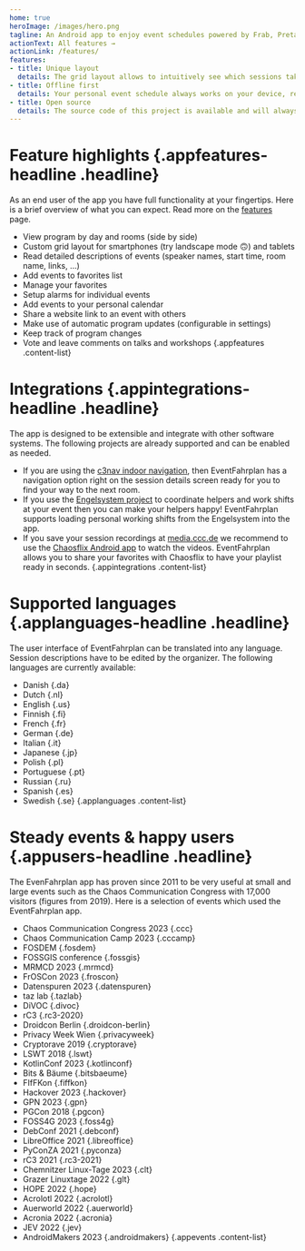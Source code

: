 ```yaml
---
home: true
heroImage: /images/hero.png
tagline: An Android app to enjoy event schedules powered by Frab, Pretalx or Wafer.
actionText: All features →
actionLink: /features/
features:
- title: Unique layout
  details: The grid layout allows to intuitively see which sessions take place in parallel or overlap.
- title: Offline first
  details: Your personal event schedule always works on your device, regardless of your connection status.
- title: Open source
  details: The source code of this project is available and will always be accessible for you in the future.
---
```


# Feature highlights {.appfeatures-headline .headline}
As an end user of the app you have full functionality at your fingertips. Here is a brief overview of what you can expect. Read more on the [features](features) page.
* View program by day and rooms (side by side)
* Custom grid layout for smartphones (try landscape mode 🙃) and tablets
* Read detailed descriptions of events (speaker names, start time, room name, links, ...)
* Add events to favorites list
* Manage your favorites
* Setup alarms for individual events
* Add events to your personal calendar
* Share a website link to an event with others
* Make use of automatic program updates (configurable in settings)
* Keep track of program changes
* Vote and leave comments on talks and workshops
{.appfeatures .content-list}

# Integrations {.appintegrations-headline .headline}
The app is designed to be extensible and integrate with other software systems. The following projects are already supported and can be enabled as needed.
* If you are using the [c3nav indoor navigation](https://c3nav.de), then EventFahrplan has a navigation option right on the session details screen ready for you to find your way to the next room.
* If you use the [Engelsystem project](https://engelsystem.de) to coordinate helpers and work shifts at your event then you can make your helpers happy! EventFahrplan supports loading personal working shifts from the Engelsystem into the app.
* If you save your session recordings at [media.ccc.de](http://media.ccc.de) we recommend to use the [Chaosflix Android app](https://github.com/NiciDieNase/chaosflix) to watch the videos. EventFahrplan allows you to share your favorites with Chaosflix to have your playlist ready in seconds.
{.appintegrations .content-list}

# Supported languages {.applanguages-headline .headline}
The user interface of EventFahrplan can be translated into any language. Session descriptions have to be edited by the organizer. The following languages are currently available:
* Danish {.da}
* Dutch {.nl}
* English {.us}
* Finnish {.fi}
* French {.fr}
* German {.de}
* Italian {.it}
* Japanese {.jp}
* Polish {.pl}
* Portuguese {.pt}
* Russian {.ru}
* Spanish {.es}
* Swedish {.se}
{.applanguages .content-list}

# Steady events & happy users {.appusers-headline .headline}
The EvenFahrplan app has proven since 2011 to be very useful at small and large events such as the Chaos Communication Congress with 17,000 visitors (figures from 2019). Here is a selection of events which used the EventFahrplan app.
* Chaos Communication Congress 2023 {.ccc}
* Chaos Communication Camp 2023 {.cccamp}
* FOSDEM {.fosdem}
* FOSSGIS conference {.fossgis}
* MRMCD 2023 {.mrmcd}
* FrOSCon 2023 {.froscon}
* Datenspuren 2023 {.datenspuren}
* taz lab {.tazlab}
* DiVOC {.divoc}
* rC3 {.rc3-2020}
* Droidcon Berlin {.droidcon-berlin}
* Privacy Week Wien {.privacyweek}
* Cryptorave 2019 {.cryptorave}
* LSWT 2018 {.lswt}
* KotlinConf 2023 {.kotlinconf}
* Bits & Bäume {.bitsbaeume}
* FIfFKon {.fiffkon}
* Hackover 2023 {.hackover}
* GPN 2023 {.gpn}
* PGCon 2018 {.pgcon}
* FOSS4G 2023 {.foss4g}
* DebConf 2021 {.debconf}
* LibreOffice 2021 {.libreoffice}
* PyConZA 2021 {.pyconza}
* rC3 2021 {.rc3-2021}
* Chemnitzer Linux-Tage 2023 {.clt}
* Grazer Linuxtage 2022 {.glt}
* HOPE 2022 {.hope}
* Acrolotl 2022 {.acrolotl}
* Auerworld 2022 {.auerworld}
* Acronia 2022 {.acronia}
* JEV 2022 {.jev}
* AndroidMakers 2023 {.androidmakers}
{.appevents .content-list}

<CommonFooter />
